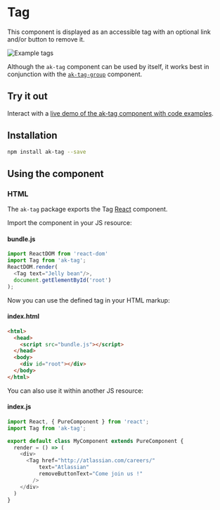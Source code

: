 # Tag


This component is displayed as an accessible tag with an optional link and/or button to remove it.

![Example tags](https://bytebucket.org/atlassian/atlaskit/raw/@BITBUCKET_COMMIT@/packages/ak-tag/docs/overview.png)

Although the `ak-tag` component can be used by itself, it works best in conjunction with the
[`ak-tag-group`](https://www.npmjs.com/package/ak-tag-group) component.

## Try it out

Interact with a [live demo of the ak-tag component with code examples](https://aui-cdn.atlassian.com/atlaskit/stories/ak-tag/@VERSION@/).


## Installation

```sh
npm install ak-tag --save
```

## Using the component

### HTML

The `ak-tag` package exports the Tag [React](https://facebook.github.io/react/) component.

Import the component in your JS resource:

#### bundle.js

```javascript
import ReactDOM from 'react-dom'
import Tag from 'ak-tag';
ReactDOM.render(
  <Tag text="Jelly bean"/>,
  document.getElementById('root')
);
```

Now you can use the defined tag in your HTML markup:
#### index.html

```html
<html>
  <head>
    <script src="bundle.js"></script>
  </head>
  <body>
    <div id="root"></div>
  </body>
</html>
```

You can also use it within another JS resource:

#### index.js
```javascript
import React, { PureComponent } from 'react';
import Tag from 'ak-tag';

export default class MyComponent extends PureComponent {
  render = () => (
    <div>
      <Tag href="http://atlassian.com/careers/"
          text="Atlassian"
          removeButtonText="Come join us !"
        />
    </div>
  )
}
```
